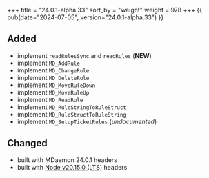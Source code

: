 +++
title = "24.0.1-alpha.33"
sort_by = "weight"
weight = 978
+++
{{ pub(date="2024-07-05", version="24.0.1-alpha.33") }}

## Added

- implement `readRulesSync` and `readRules` (**NEW**)
- implement `MD_AddRule`
- implement `MD_ChangeRule`
- implement `MD_DeleteRule`
- implement `MD_MoveRuleDown`
- implement `MD_MoveRuleUp`
- implement `MD_ReadRule`
- implement `MD_RuleStringToRuleStruct`
- implement `MD_RuleStructToRuleString`
- implement `MD_SetupTicketRules` (_undocumented_)

## Changed

- built with MDaemon 24.0.1 headers
- built with [Node v20.15.0 (LTS)](https://nodejs.org/en/blog/release/v20.15.0) headers
